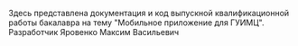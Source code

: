 Здесь представлена документация и код выпускной квалификационной работы бакалавра на тему "Мобильное приложение для ГУИМЦ". Разработчик Яровенко Максим Васильевич

